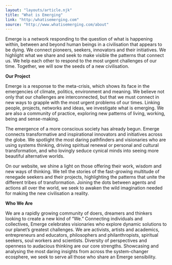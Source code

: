 ```yaml
---
layout: "layouts/article.njk"
title: "What is Emerging"
link: "http:/whatisemerging.com"
source: "http://www.whatisemerging.com/about"
---
```


Emerge is a network responding to the question of what is happening within, between and beyond human beings in a civilisation that appears to be dying. We connect pioneers, seekers, innovators and their initiatives. We highlight what we share and seek to make visible the patterns that connect us. We help each other to respond to the most urgent challenges of our time. Together, we will sow the seeds of a new civilisation.


<strong>Our Project</strong>

Emerge is a response to the meta-crisis, which shows its face in the emergencies of climate, politics, environment and meaning. We believe not only that our challenges are interconnected, but that we must connect in new ways to grapple with the most urgent problems of our times. Linking people, projects, networks and ideas, we investigate what is emerging. We are also a community of practice, exploring new patterns of living, working, being and sense-making. 

The emergence of a more conscious society has already begun. Emerge connects transformative and inspirational innovators and initiatives across the globe. We spotlight the most daring pathfinders and visionaries who are using systems thinking, driving spiritual renewal or personal and cultural transformation, and who lovingly seduce cynical minds into seeing more beautiful alternative worlds.

On our website, we shine a light on those offering their work, wisdom and new ways of thinking. We tell the stories of the fast-growing multitude of renegade seekers and their projects, highlighting the patterns that unite the different tribes of transformation. Joining the dots between agents and actions all over the world, we seek to awaken the wild imagination needed for making the new civilisation a reality. 


<strong>Who We Are</strong>

We are a rapidly growing community of doers, dreamers and thinkers looking to create a new kind of “We.” Connecting individuals and collectives, Emerge celebrates visionaries who explore dynamic solutions to our planet’s greatest challenges. We are activists, artists and academics, entrepreneurs and educators, philosophers and philanthropists, spiritual seekers, soul workers and scientists. Diversity of perspectives and openness to audacious thinking are our core strengths. Showcasing and analysing the most daring insights from across the system-changer ecosphere, we seek to serve all those who share an Emerge sensibility.
